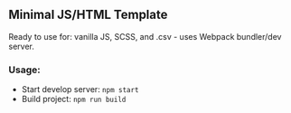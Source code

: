 ## Minimal JS/HTML Template
Ready to use for: vanilla JS, SCSS, and .csv - uses Webpack bundler/dev server.
### Usage:
* Start develop server: ```npm start``` 
* Build project: ```npm run build```
